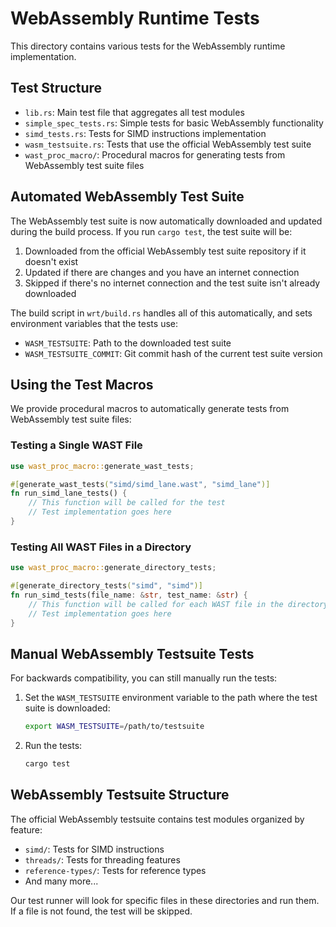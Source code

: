 # WebAssembly Runtime Tests

This directory contains various tests for the WebAssembly runtime implementation.

## Test Structure

- `lib.rs`: Main test file that aggregates all test modules
- `simple_spec_tests.rs`: Simple tests for basic WebAssembly functionality
- `simd_tests.rs`: Tests for SIMD instructions implementation
- `wasm_testsuite.rs`: Tests that use the official WebAssembly test suite
- `wast_proc_macro/`: Procedural macros for generating tests from WebAssembly test suite files

## Automated WebAssembly Test Suite

The WebAssembly test suite is now automatically downloaded and updated during the build process. If you run `cargo test`, the test suite will be:

1. Downloaded from the official WebAssembly test suite repository if it doesn't exist
2. Updated if there are changes and you have an internet connection
3. Skipped if there's no internet connection and the test suite isn't already downloaded

The build script in `wrt/build.rs` handles all of this automatically, and sets environment variables that the tests use:

- `WASM_TESTSUITE`: Path to the downloaded test suite
- `WASM_TESTSUITE_COMMIT`: Git commit hash of the current test suite version

## Using the Test Macros

We provide procedural macros to automatically generate tests from WebAssembly test suite files:

### Testing a Single WAST File

```rust
use wast_proc_macro::generate_wast_tests;

#[generate_wast_tests("simd/simd_lane.wast", "simd_lane")]
fn run_simd_lane_tests() {
    // This function will be called for the test
    // Test implementation goes here
}
```

### Testing All WAST Files in a Directory

```rust
use wast_proc_macro::generate_directory_tests;

#[generate_directory_tests("simd", "simd")]
fn run_simd_tests(file_name: &str, test_name: &str) {
    // This function will be called for each WAST file in the directory
    // Test implementation goes here
}
```

## Manual WebAssembly Testsuite Tests

For backwards compatibility, you can still manually run the tests:

1. Set the `WASM_TESTSUITE` environment variable to the path where the test suite is downloaded:
   ```bash
   export WASM_TESTSUITE=/path/to/testsuite
   ```

2. Run the tests:
   ```bash
   cargo test
   ```

## WebAssembly Testsuite Structure

The official WebAssembly testsuite contains test modules organized by feature:

- `simd/`: Tests for SIMD instructions
- `threads/`: Tests for threading features
- `reference-types/`: Tests for reference types
- And many more...

Our test runner will look for specific files in these directories and run them. If a file is not found, the test will be skipped. 